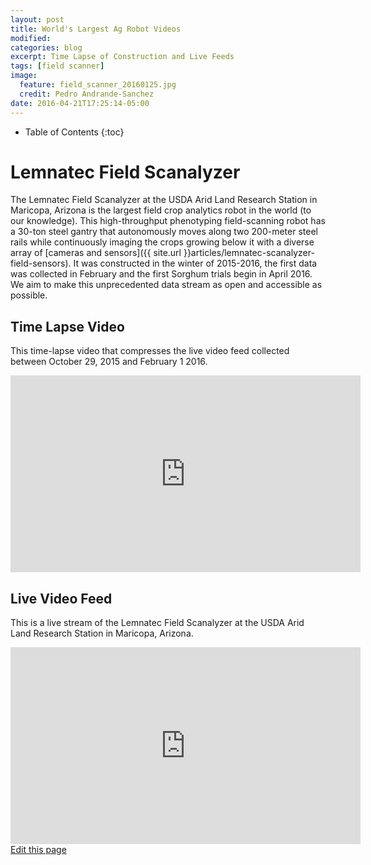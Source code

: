 ```yaml
---
layout: post
title: World's Largest Ag Robot Videos
modified:
categories: blog
excerpt: Time Lapse of Construction and Live Feeds 
tags: [field scanner]
image:
  feature: field_scanner_20160125.jpg
  credit: Pedro Andrande-Sanchez
date: 2016-04-21T17:25:14-05:00
---
```



* Table of Contents
{:toc}

# Lemnatec Field Scanalyzer

The Lemnatec Field Scanalyzer at the USDA Arid Land Research Station in Maricopa, Arizona is the largest field crop analytics robot in the world (to our knowledge).
This high-throughput phenotyping field-scanning robot has a 30-ton steel gantry that autonomously moves along two 200-meter steel rails while continuously imaging the crops growing below it with a diverse array of [cameras and sensors]({{ site.url }}articles/lemnatec-scanalyzer-field-sensors).
It was constructed in the winter of 2015-2016, the first data was collected in February and the first Sorghum trials begin in April 2016. 
We aim to make this unprecedented data stream as open and accessible as possible.

## Time Lapse Video

This time-lapse video that compresses the live video feed collected between October 29, 2015 and February 1 2016.


<iframe width="560" height="315" src="https://www.youtube.com/embed/toGI744gyww?rel=0&amp;showinfo=0" frameborder="0" allowfullscreen></iframe>


## Live Video Feed

This is a live stream of the Lemnatec Field Scanalyzer at the USDA Arid Land Research Station in Maricopa, Arizona.  


<iframe width="560" height="315" src="https://www.youtube-nocookie.com/embed/Pp6IdkPtFC8?rel=0" frameborder="0" allowfullscreen></iframe>

<div class="actions">
  <a href="{{site.github.repository_url}}/edit/master/{{ page.path }}">Edit this page</a>
</div>

